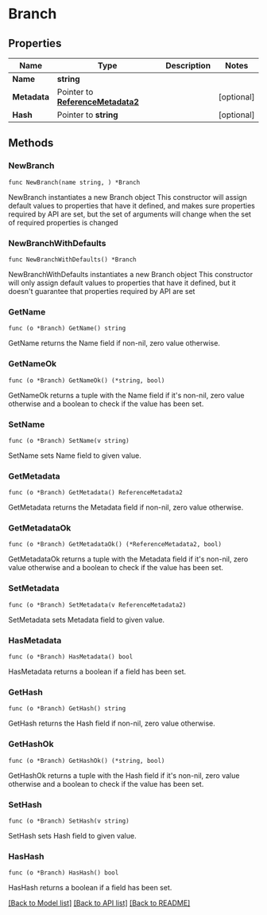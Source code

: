 # Branch

## Properties

Name | Type | Description | Notes
------------ | ------------- | ------------- | -------------
**Name** | **string** |  | 
**Metadata** | Pointer to [**ReferenceMetadata2**](ReferenceMetadata2.md) |  | [optional] 
**Hash** | Pointer to **string** |  | [optional] 

## Methods

### NewBranch

`func NewBranch(name string, ) *Branch`

NewBranch instantiates a new Branch object
This constructor will assign default values to properties that have it defined,
and makes sure properties required by API are set, but the set of arguments
will change when the set of required properties is changed

### NewBranchWithDefaults

`func NewBranchWithDefaults() *Branch`

NewBranchWithDefaults instantiates a new Branch object
This constructor will only assign default values to properties that have it defined,
but it doesn't guarantee that properties required by API are set

### GetName

`func (o *Branch) GetName() string`

GetName returns the Name field if non-nil, zero value otherwise.

### GetNameOk

`func (o *Branch) GetNameOk() (*string, bool)`

GetNameOk returns a tuple with the Name field if it's non-nil, zero value otherwise
and a boolean to check if the value has been set.

### SetName

`func (o *Branch) SetName(v string)`

SetName sets Name field to given value.


### GetMetadata

`func (o *Branch) GetMetadata() ReferenceMetadata2`

GetMetadata returns the Metadata field if non-nil, zero value otherwise.

### GetMetadataOk

`func (o *Branch) GetMetadataOk() (*ReferenceMetadata2, bool)`

GetMetadataOk returns a tuple with the Metadata field if it's non-nil, zero value otherwise
and a boolean to check if the value has been set.

### SetMetadata

`func (o *Branch) SetMetadata(v ReferenceMetadata2)`

SetMetadata sets Metadata field to given value.

### HasMetadata

`func (o *Branch) HasMetadata() bool`

HasMetadata returns a boolean if a field has been set.

### GetHash

`func (o *Branch) GetHash() string`

GetHash returns the Hash field if non-nil, zero value otherwise.

### GetHashOk

`func (o *Branch) GetHashOk() (*string, bool)`

GetHashOk returns a tuple with the Hash field if it's non-nil, zero value otherwise
and a boolean to check if the value has been set.

### SetHash

`func (o *Branch) SetHash(v string)`

SetHash sets Hash field to given value.

### HasHash

`func (o *Branch) HasHash() bool`

HasHash returns a boolean if a field has been set.


[[Back to Model list]](../README.md#documentation-for-models) [[Back to API list]](../README.md#documentation-for-api-endpoints) [[Back to README]](../README.md)


